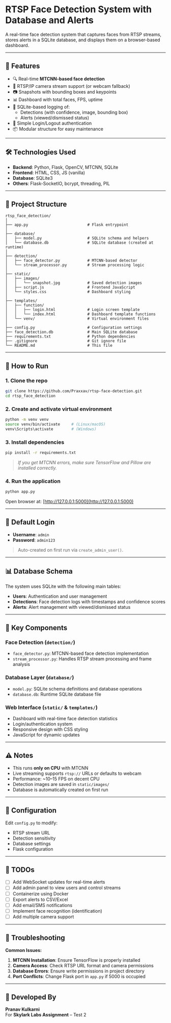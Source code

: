 # RTSP Face Detection System with Database and Alerts

A real-time face detection system that captures faces from RTSP streams, stores alerts in a SQLite database, and displays them on a browser-based dashboard.

---

## 🚀 Features

- 🔍 Real-time **MTCNN-based face detection**
- 🎥 RTSP/IP camera stream support (or webcam fallback)
- 📷 Snapshots with bounding boxes and keypoints
- 📊 Dashboard with total faces, FPS, uptime
- 🧠 SQLite-based logging of:
  - Detections (with confidence, image, bounding box)
  - Alerts (viewed/dismissed status)
- 👤 Simple Login/Logout authentication
- 📦 Modular structure for easy maintenance

---

## 🛠️ Technologies Used

- **Backend**: Python, Flask, OpenCV, MTCNN, SQLite
- **Frontend**: HTML, CSS, JS (vanilla)
- **Database**: SQLite3
- **Others**: Flask-SocketIO, bcrypt, threading, PIL

---

## 📁 Project Structure

```
rtsp_face_detection/
│
├── app.py                          # Flask entrypoint
│
├── database/
│   ├── model.py                    # SQLite schema and helpers
│   └── database.db                 # SQLite database (created at runtime)
│
├── detection/
│   ├── face_detector.py            # MTCNN-based detector
│   └── stream_processor.py         # Stream processing logic
│
├── static/
│   ├── images/
│   │   └── snapshot.jpg            # Saved detection images
│   ├── script.js                   # Frontend JavaScript
│   └── styles.css                  # Dashboard styling
│
├── templates/
│   ├── function/
│   │   ├── login.html              # Login screen template
│   │   └── index.html              # Dashboard template functions
│   └── venv/                       # Virtual environment files
│
├── config.py                       # Configuration settings
├── face_detection.db               # Main SQLite database
├── requirements.txt                # Python dependencies
├── .gitignore                      # Git ignore file
└── README.md                       # This file
```

---

## 🧪 How to Run

### 1. Clone the repo
```bash
git clone https://github.com/Praxxav/rtsp-face-detection.git
cd rtsp_face_detection
```

### 2. Create and activate virtual environment
```bash
python -m venv venv
source venv/bin/activate     # (Linux/macOS)
venv\Scripts\activate        # (Windows)
```

### 3. Install dependencies
```bash
pip install -r requirements.txt
```

> _If you get MTCNN errors, make sure TensorFlow and Pillow are installed correctly._

### 4. Run the application
```bash
python app.py
```

Open browser at: [http://127.0.0.1:5000](http://127.0.0.1:5000)

---

## 🔐 Default Login

- **Username**: `admin`
- **Password**: `admin123`

> Auto-created on first run via `create_admin_user()`.

---

## 📊 Database Schema

The system uses SQLite with the following main tables:
- **Users**: Authentication and user management
- **Detections**: Face detection logs with timestamps and confidence scores
- **Alerts**: Alert management with viewed/dismissed status

---

## 🎯 Key Components

### Face Detection (`detection/`)
- `face_detector.py`: MTCNN-based face detection implementation
- `stream_processor.py`: Handles RTSP stream processing and frame analysis

### Database Layer (`database/`)
- `model.py`: SQLite schema definitions and database operations
- `database.db`: Runtime SQLite database file

### Web Interface (`static/` & `templates/`)
- Dashboard with real-time face detection statistics
- Login/authentication system
- Responsive design with CSS styling
- JavaScript for dynamic updates

---

## ⚠️ Notes

- This runs **only on CPU** with MTCNN
- Live streaming supports `rtsp://` URLs or defaults to webcam
- Performance: ~10–15 FPS on decent CPU
- Detection images are saved in `static/images/`
- Database is automatically created on first run

---

## 🔧 Configuration

Edit `config.py` to modify:
- RTSP stream URL
- Detection sensitivity
- Database settings
- Flask configuration

---

## 📌 TODOs

- [ ] Add WebSocket updates for real-time alerts
- [ ] Add admin panel to view users and control streams
- [ ] Containerize using Docker
- [ ] Export alerts to CSV/Excel
- [ ] Add email/SMS notifications
- [ ] Implement face recognition (identification)
- [ ] Add multiple camera support

---

## 🐛 Troubleshooting

**Common Issues:**
1. **MTCNN Installation**: Ensure TensorFlow is properly installed
2. **Camera Access**: Check RTSP URL format and camera permissions
3. **Database Errors**: Ensure write permissions in project directory
4. **Port Conflicts**: Change Flask port in `app.py` if 5000 is occupied

---

## 👤 Developed By

**Pranav Kulkarni**  
For **Skylark Labs Assignment** – Test 2